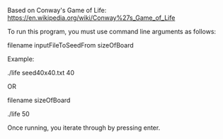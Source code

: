Based on Conway's Game of Life:
https://en.wikipedia.org/wiki/Conway%27s_Game_of_Life

To run this program, you must use command line arguments as follows:

filename	inputFileToSeedFrom	sizeOfBoard

Example:

./life		seed40x40.txt		40

OR

filename	sizeOfBoard

./life		50

Once running, you iterate through by pressing enter.

